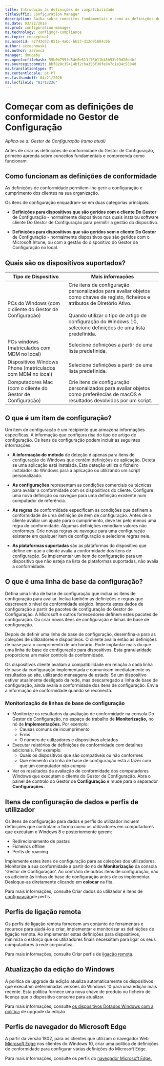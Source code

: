 ```yaml
---
title: Introdução às definições de compatibilidade
titleSuffix: Configuration Manager
description: Saiba sobre conceitos fundamentais e como as definições de conformidade funcionam
ms.date: 03/22/2018
ms.prod: configuration-manager
ms.technology: configmgr-compliance
ms.topic: conceptual
ms.assetid: a2742d52-851e-4abc-b623-d12d91684c0b
author: aczechowski
ms.author: aaroncz
manager: dougeby
ms.openlocfilehash: 59b0b799fd54e0e613f78b11b48b53b19d20ddbf
ms.sourcegitcommit: bbf820c35414bf2cba356f30fe047c1a34c5384d
ms.translationtype: MT
ms.contentlocale: pt-PT
ms.lasthandoff: 04/21/2020
ms.locfileid: "81712226"
---
```

# <a name="get-started-with-compliance-settings-in-configuration-manager"></a>Começar com as definições de conformidade no Gestor de Configuração

*Aplica-se a: Gestor de Configuração (ramo atual)*

Antes de criar as definições de conformidade do Gestor de Configuração, primeiro aprenda sobre conceitos fundamentais e compreenda como funcionam.  



## <a name="how-compliance-settings-work"></a>Como funcionam as definições de conformidade  
As definições de conformidade permitem-lhe gerir a configuração e cumprimento dos clientes na sua organização.  

Os itens de configuração enquadram-se em duas categorias principais:  

- **Definições para dispositivos que são geridos com o cliente Do Gestor** de Configuração - normalmente dispositivos nos quais instalou software cliente Do Gestor de Configuração para permitir a gestão do dispositivo.  

- **Definições para dispositivos que são geridos sem o cliente Do Gestor** de Configuração - normalmente dispositivos que são geridos com o Microsoft Intune, ou com a gestão do dispositivo do Gestor de Configuração no local.  



## <a name="what-devices-are-supported"></a>Quais são os dispositivos suportados?  

| Tipo de Dispositivo | Mais informações |  
|------------|----------------------|  
| PCs do Windows (com o cliente do Gestor de Configuração) | Crie itens de configuração personalizados para avaliar objetos como chaves de registo, ficheiros e atributos de Diretório Ativo.<br /><br /> Quando utilizar o tipo de artigo de configuração do Windows 10, selecione definições de uma lista predefinida. |  
| PCs windows (matriculados com MDM no local) | Selecione definições a partir de uma lista predefinida. |  
| Dispositivos Windows Phone (matriculados com MDM no local) | Selecione definições a partir de uma lista predefinida. |  
| Computadores Mac (com o cliente do Gestor de Configuração) | Crie itens de configuração personalizados para avaliar objetos como preferências de macOS e resultados devolvidos por um script. |  



## <a name="what-is-a-configuration-item"></a>O que é um item de configuração?  
Um item de configuração é um recipiente que armazena informações específicas. A informação que configura risa do tipo de artigo de configuração. Os itens de configuração podem incluir as seguintes informações:

- **A informação do método** de deteção é apenas para itens de configuração do Windows que contêm definições de aplicação. Deteta se uma aplicação está instalada. Esta deteção utiliza o ficheiro instalador do Windows para a aplicação ou utilizando um script personalizado.  

- **As configurações** representam as condições comerciais ou técnicas para avaliar a conformidade com os dispositivos do cliente. Configure uma nova definição ou navegue para uma definição existente num computador de referência.  

- **As regras** de conformidade especificam as condições que definem a conformidade de uma definição de item de configuração. Antes de o cliente avaliar um ajuste para o cumprimento, deve ter pelo menos uma regra de conformidade. Algumas definições remediam valores não conformes. Crie novas regras ou navegue para uma configuração existente em qualquer item de configuração e selecione regras nele.  

- **As plataformas suportadas** são as plataformas do dispositivo que define em que o cliente avalia a conformidade dos itens de configuração. Se implementar um item de configuração para um dispositivo que não esteja na lista de plataformas suportadas, não avalia a conformidade.  



## <a name="what-is-a-configuration-baseline"></a>O que é uma linha de base da configuração?  
Defina uma linha de base de configuração que inclua os itens de configuração para avaliar. Inclua também as definições e regras que descrevem o nível de conformidade exigido. Importe estes dados de configuração a partir de pacotes de configuração do Gestor de Configuração. A Microsoft e outros fornecedores definem estes pacotes de configuração. Ou criar novos itens de configuração e linhas de base de configuração.  

Depois de definir uma linha de base de configuração, desemfina-a para as coleções de utilizadores e dispositivos. O cliente avalia então as definições de base para o cumprimento de um horário. Pode implantar mais do que uma linha de base de configuração para dispositivos. Esta granularidade proporciona um maior controlo da conformidade. 

Os dispositivos cliente avaliam a compatibilidade em relação a cada linha de base da configuração implementada e comunicam imediatamente os resultados ao site, utilizando mensagens de estado. Se um dispositivo estiver atualmente desligado da rede, mas descarregado a linha de base de configuração, ainda avalia a conformidade dos itens de configuração. Envia a informação de conformidade quando se reconecta.  

### <a name="monitoring-configuration-baselines"></a>Monitorização de linhas de base de configuração
- Monitorize os resultados da avaliação de conformidade na consola Do Gestor de Configuração, no espaço de trabalho de **Monitorização,** no nó de **Implementações.** Por exemplo:
  - Causas comuns de incumprimento
  - Erros
  - O número de utilizadores e dispositivos afetados
- Executar relatórios de definições de conformidade com detalhes adicionais. Por exemplo:
  - Quais os dispositivos que são compatíveis ou não conformes
  - Que elemento da linha de base de configuração está a fazer com que um computador não cumpra
- Ver os resultados da avaliação de conformidade dos computadores Windows que executam o cliente do Gestor de Configuração. Abra o painel de controlo do Gestor de **Configuração** e mude para o separador **Configurações.**  



## <a name="user-data-and-profiles-configuration-items"></a>Itens de configuração de dados e perfis de utilizador  
Os itens de configuração para dados e perfis do utilizador incluem definições que controlam a forma como os utilizadores em computadores que executam o Windows 8 e posteriormente gerem:  
- Redirecionamento de pastas
- Ficheiros offline
- Perfis de roaming  

Implemente estes itens de configuração para as coleções dos utilizadores. Monitorize a sua conformidade a partir do nó de **Monitorização** da consola 'Gestor de Configuração'. Ao contrário de outros itens de configuração, não os adicione às linhas de base de configuração antes de os implementar. Desloque-as diretamente clicando em **colocar** na fita.  

Para mais informações, consulte Criar dados do utilizador e itens de [configuração](../deploy-use/create-user-data-and-profiles-configuration-items.md)de perfis .  



## <a name="remote-connection-profiles"></a>Perfis de ligação remota  
Os perfis de ligação remota fornecem um conjunto de ferramentas e recursos para ajudá-lo a criar, implementar e monitorizar as definições de ligação remota. Ao implementar estas definições para dispositivos, minimiza o esforço que os utilizadores finais necessitam para ligar os seus computadores à rede corporativa.  

Para mais informações, consulte Criar perfis de [ligação remota](../deploy-use/create-remote-connection-profiles.md).  



## <a name="windows-edition-upgrade"></a>Atualização da edição do Windows
A política de upgrade da edição atualiza automaticamente os dispositivos que executam determinadas versões do Windows 10 para uma edição mais recente. Esta política fornece uma nova chave de produto ou ficheiro de licença que o dispositivo consome para atualizar.

Para mais informações, consulte [os dispositivos Dotados Windows com a política](../deploy-use/upgrade-windows-version.md) de upgrade da edição



## <a name="microsoft-edge-browser-profiles"></a>Perfis de navegador do Microsoft Edge
<!-- 1357310 -->
A partir da versão 1802, para os clientes que utilizam o navegador Web [Microsoft Edge](https://technet.microsoft.com/microsoft-edge/bb265256) nos clientes do Windows 10, criar uma política de definições de conformidade para configurar várias definições do Microsoft Edge. 

Para mais informações, consulte os perfis do [navegador Microsoft Edge.](../deploy-use/browser-profiles.md)


